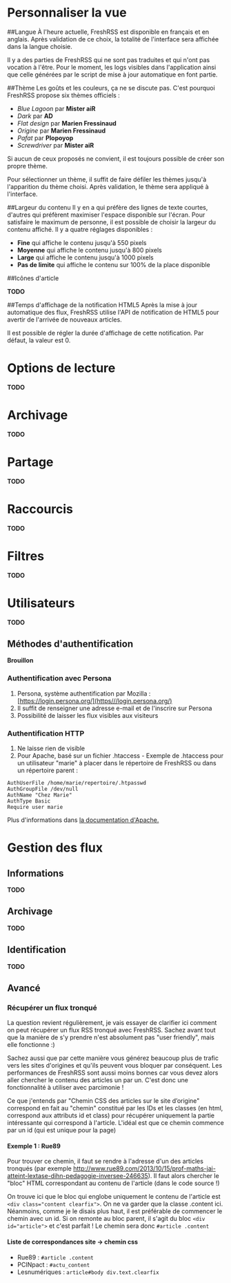 # Personnaliser la vue

##Langue
À l'heure actuelle, FreshRSS est disponible en français et en anglais. Après validation de ce choix, la totalité de l'interface sera affichée dans la langue choisie.

Il y a des parties de FreshRSS qui ne sont pas traduites et qui n'ont pas vocation à l'être. Pour le moment, les logs visibles dans l'application ainsi que celle générées par le script de mise à jour automatique en font partie.

##Thème
Les goûts et les couleurs, ça ne se discute pas. C'est pourquoi FreshRSS propose six thèmes officiels :

 * *Blue Lagoon* par **Mister aiR**
 * *Dark* par **AD**
 * *Flat design* par **Marien Fressinaud**
 * *Origine* par **Marien Fressinaud**
 * *Pafat* par **Plopoyop**
 * *Screwdriver* par **Mister aiR**

Si aucun de ceux proposés ne convient, il est toujours possible de créer son propre thème.

Pour sélectionner un thème, il suffit de faire défiler les thèmes jusqu'à l'apparition du thème choisi. Après validation, le thème sera appliqué à l'interface.

##Largeur du contenu
Il y en a qui préfère des lignes de texte courtes, d'autres qui préfèrent maximiser l'espace disponible sur l'écran. Pour satisfaire le maximum de personne, il est possible de choisir la largeur du contenu affiché. Il y a quatre réglages disponibles :

 * **Fine** qui affiche le contenu jusqu'à 550 pixels
 * **Moyenne** qui affiche le contenu jusqu'à 800 pixels
 * **Large** qui affiche le contenu jusqu'à 1000 pixels
 * **Pas de limite** qui affiche le contenu sur 100% de la place disponible

##Icônes d'article

**TODO**

##Temps d'affichage de la notification HTML5
Après la mise à jour automatique des flux, FreshRSS utilise l'API de notification de HTML5 pour avertir de l'arrivée de nouveaux articles.

Il est possible de régler la durée d'affichage de cette notification. Par défaut, la valeur est 0.

# Options de lecture

**TODO**

# Archivage

**TODO**

# Partage

**TODO**

# Raccourcis

**TODO**

# Filtres

**TODO**

# Utilisateurs

**TODO**

## Méthodes d'authentification

**Brouillon**

### Authentification avec Persona

 1.  Persona, système authentification par Mozilla : [https://login.persona.org/](https///login.persona.org/)
 2.  Il suffit de renseigner une adresse e-mail et de l'inscrire sur Persona
 3.  Possibilité de laisser les flux visibles aux visiteurs

### Authentification HTTP

 1.  Ne laisse rien de visible
 2.  Pour Apache, basé sur un fichier .htaccess
    - Exemple de .htaccess pour un utilisateur "marie" à placer dans le répertoire de FreshRSS ou dans un répertoire parent :

```
AuthUserFile /home/marie/repertoire/.htpasswd
AuthGroupFile /dev/null
AuthName "Chez Marie"
AuthType Basic
Require user marie
```

Plus d'informations dans [la documentation d'Apache.](http://httpd.apache.org/docs/trunk/howto/auth.html#gettingitworking)


# Gestion des flux

## Informations

**TODO**

## Archivage

**TODO**

## Identification

**TODO**

## Avancé

### Récupérer un flux tronqué

La question revient régulièrement, je vais essayer de clarifier ici comment on peut récupérer un flux RSS tronqué avec FreshRSS. Sachez avant tout que la manière de s'y prendre n'est absolument pas "user friendly", mais elle fonctionne :)

Sachez aussi que par cette manière vous générez beaucoup plus de trafic vers les sites d'origines et qu'ils peuvent vous bloquer par conséquent. Les performances de FreshRSS sont aussi moins bonnes car vous devez alors aller chercher le contenu des articles un par un. C'est donc une fonctionnalité à utiliser avec parcimonie !

Ce que j'entends par "Chemin CSS des articles sur le site d’origine" correspond en fait au "chemin" constitué par les IDs et les classes (en html, correspond aux attributs id et class) pour récupérer uniquement la partie intéressante qui correspond à l'article. L'idéal est que ce chemin commence par un id (qui est unique pour la page)

#### Exemple 1 : Rue89

Pour trouver ce chemin, il faut se rendre à l'adresse d'un des articles tronqués (par exemple http://www.rue89.com/2013/10/15/prof-maths-jai-atteint-lextase-dihn-pedagogie-inversee-246635). Il faut alors chercher le "bloc" HTML correspondant au contenu de l'article (dans le code source !)

On trouve ici que le bloc qui englobe uniquement le contenu de l'article est ```<div class="content clearfix">```. On ne va garder que la classe .content ici. Néanmoins, comme je le disais plus haut, il est préférable de commencer le chemin avec un id. Si on remonte au bloc parent, il s'agit du bloc ```<div id="article">``` et c'est parfait ! Le chemin sera donc ```#article .content```

#### Liste de correspondances site -> chemin css

*  Rue89 : ```#article .content```
*  PCINpact : ```#actu_content```
*  Lesnumériques : ```article#body div.text.clearfix```

